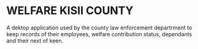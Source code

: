 # WELFARE KISII COUNTY
A dektop application used by the county law enforcement departrment to keep records of their employees, welfare contribution status, dependants and their next of keen. 
